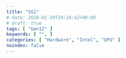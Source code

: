 ```yaml
---
title: "SG1"
# date: 2020-01-29T19:24:42+09:00
# draft: true
tags: [ "Gen12" ]
keywords: [ "", ]
categories: [ "Hardware", "Intel", "GPU" ]
noindex: false
---
```


